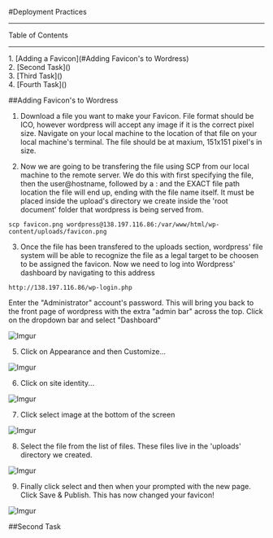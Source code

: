 #Deployment Practices
<hr>

Table of Contents
<hr>
1. [Adding a Favicon](#Adding Favicon's to Wordress)<br>
2. [Second Task]()<br>
3. [Third Task]()<br>
4. [Fourth Task]()














##Adding Favicon's to Wordress

1) Download a file you want to make your Favicon. File format should be ICO, however wordpress will accept any image if it is the correct pixel size. Navigate on your local machine to the location of that file on your local machine's terminal. The file should be at maxium, 151x151 pixel's in size. 


2) Now we are going to be transfering the file using SCP from our local machine to the remote server. We do this with first specifying the file, then the user@hostname, followed by a : and the EXACT file path location the file will end up, ending with the file name itself. It must be placed inside the upload's directory we create inside the 'root document' folder that wordpress is being served from.

```shell
scp favicon.png wordpress@138.197.116.86:/var/www/html/wp-content/uploads/favicon.png
```

3) Once the file has been transfered to the uploads section, wordpress' file system will be able to recognize the file as a legal target to be choosen to be assigned the favicon. Now we need to log into Wordpress' dashboard by navigating to this address

```shell
http://138.197.116.86/wp-login.php
```
Enter the "Administrator" account's password. This will bring you back to the front page of wordpress with the extra "admin bar" across the top. Click on the dropdown bar and select "Dashboard"

![Imgur](http://i.imgur.com/X9kqnQb.png)

5) Click on Appearance and then Customize...

![Imgur](http://i.imgur.com/fRSEufW.png)

6) Click on site identity...

![Imgur](http://i.imgur.com/chIddCD.png)

7) Click select image at the bottom of the screen

![Imgur](http://i.imgur.com/uCV0uyp.png)

8) Select the file from the list of files. These files live in the 'uploads' directory we created.

![Imgur](http://i.imgur.com/WX0aq85.png)

9) Finally click select and then when your prompted with the new page. Click Save & Publish. This has now changed your favicon!

![Imgur](http://i.imgur.com/QAf1BK4.png)


##Second Task

